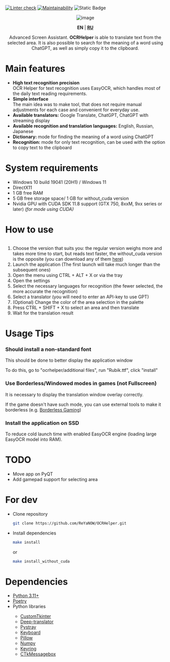 [![Linter check](https://github.com/ReYaNOW/OCRHelper/actions/workflows/pyci.yml/badge.svg)](https://github.com/ReYaNOW/OCRHelper/actions/workflows/action_tests.yml)
[![Maintainability](https://api.codeclimate.com/v1/badges/f5372d1edda7c846d573/maintainability)](https://codeclimate.com/github/ReYaNOW/OCRHelper/maintainability)
![Static Badge](https://img.shields.io/badge/total_lines-2.2k-blue)


<p align="center">
  <img src="https://media.discordapp.net/attachments/324178393161793536/1173191004577333318/OCR_Helper.png?ex=65630e44&is=65509944&hm=9eb2229a6a84c656b1a16ce61b9ae3b3d54a26994709345d91e5304349c98d76&=" alt="image"/>
</p>

<p align="center"><b>EN</b> | <a href="https://github.com/ReYaNOW/OCRHelper/blob/main/README_RU.md"><b>RU</b></a></p>
<p align="center">Advanced Screen Assistant. <b>OCRHelper</b> is able to translate text from the selected area. It is also possible to search for the meaning of a word using ChatGPT, as well as simply copy it to the clipboard.</p>

<h1>Main features</h1>
<ul>
<li><b>High text recognition precision</b></li>
  OCR Helper for text recognition uses EasyOCR, which handles most of the daily text reading requirements.
  <li><b>Simple interface</b></li>
  The main idea was to make tool, that does not require manual adjustments for each case and convenient for everyday use. 
  <li><b>Available translators:</b> Google Translate, ChatGPT, ChatGPT with streaming display</li>
  <li><b>Available recognition and translation languages:</b> English, Russian, Japanese</li>
  <li><b>Dictionary: </b>mode for finding the meaning of a word using ChatGPT</li>
  <li><b>Recognition: </b>mode for only text recognition, can be used with the option to copy text to the clipboard</li>
</ul>
<h1>System requirements</h1>
<ul>
  <li>Windows 10 build 19041 (20H1) / Windows 11</li>
  <li>DirectX11</li>
  <li>1 GB free RAM</li>
  <li>5 GB free storage space/ 1 GB for without_cuda version</li>
  <li>Nvidia GPU with CUDA SDK 11.8 support (GTX 750, 8xxM, 9xx series or later) <i>(for mode using CUDA)</i></li>
</ul>

<h1>How to use</h1>
<img src="https://github.com/ReYaNOW/repo_for_gifs/blob/main/ocrhelper/demo.gif?raw=true" alt="">
<ol>
<li>Choose the version that suits you: the regular version weighs more and takes more time to start, but reads text faster, the without_cuda version is the opposite (you can download any of them <a href="https://github.com/ReYaNOW/OCRHelper/releases">here</a>)</li>
<li>Launch the application (The first launch will take much longer than the subsequent ones)</li>
  <li>Open the menu using CTRL + ALT + X or via the tray</li>
  <li>Open the settings</li>
  <li>Select the necessary languages for recognition (the fewer selected, the more accurate the recognition)</li>
  <li>Select a translator (you will need to enter an API-key to use GPT)</li>
<li>(Optional) Change the color of the area selection in the palette</li>
  <li>Press CTRL + SHIFT + X to select an area and then translate</li>
  <li>Wait for the translation result</li>
</ol> 

<h1>Usage Tips</h1>
<h3>Should install a non-standard font</h3>
<p>This should be done to better display the application window</p>
<p>To do this, go to "ocrhelper/additional files", run "Rubik.ttf", click "install"</p>
<h3>Use Borderless/Windowed modes in games (not Fullscreen)</h3>
<p>It is necessary to display the translation window overlay correctly.</p>
<p>If the game doesn't have such mode, you can use external tools to make it borderless (e.g. <a href="https://github.com/Codeusa/Borderless-Gaming">Borderless Gaming</a>)</p>
<h3>Install the application on SSD</h3>
<p>To reduce cold launch time with enabled EasyOCR engine (loading large EasyOCR model into RAM).</p>

<h1>TODO</h1>
<ul>
  <li>Move app on PyQT</li>
  <li>Add gamepad support for selecting area</li>
</ul>

<h1>For dev</h1>
<ul>
  <li>Clone repository</li>
  
```bash
git clone https://github.com/ReYaNOW/OCRHelper.git
```
  <li>Install dependencies</li>

```bash
make install
```  
or
```bash
make install_without_cuda
```
</ul>

<h1>Dependencies</h1>
<ul>
  <li><a href="https://www.python.org/">Python 3.11+</a></li>
  <li><a href="https://python-poetry.org/">Poetry</a></li>
  <li>Python libraries</li>
    <ul>
      <li><a href="https://github.com/TomSchimansky/CustomTkinter">CustomTkinter</a></li>
      <li><a href="https://github.com/nidhaloff/deep-translator">Deep-translator</a></li>
      <li><a href="https://github.com/moses-palmer/pystray">Pystray</a></li>
      <li><a href="https://github.com/boppreh/keyboard">Keyboard</a></li>
      <li><a href="https://github.com/python-pillow/Pillow">Pillow</a></li>
      <li><a href="https://github.com/numpy/numpy">Numpy</a></li>
      <li><a href="https://github.com/asweigart/pyperclip">Keyring</a></li>
      <li><a href="https://github.com/Akascape/CTkMessagebox">CTkMessagebox</a></li>
    </ul>
</ul>
  

